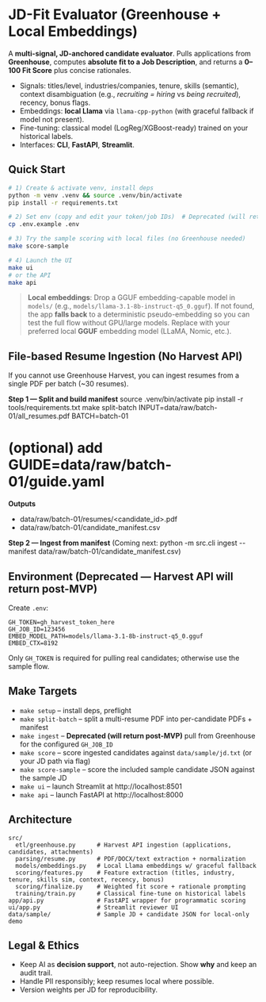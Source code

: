 # JD-Fit Evaluator (Greenhouse + Local Embeddings)

A **multi-signal, JD-anchored candidate evaluator**. Pulls applications from **Greenhouse**, computes **absolute fit to a Job Description**, and returns a **0–100 Fit Score** plus concise rationales.

- Signals: titles/level, industries/companies, tenure, skills (semantic), context disambiguation (e.g., *recruiting = hiring* vs *being recruited*), recency, bonus flags.
- Embeddings: **local Llama** via `llama-cpp-python` (with graceful fallback if model not present).
- Fine-tuning: classical model (LogReg/XGBoost-ready) trained on your historical labels.
- Interfaces: **CLI**, **FastAPI**, **Streamlit**.

## Quick Start

```bash
# 1) Create & activate venv, install deps
python -m venv .venv && source .venv/bin/activate
pip install -r requirements.txt

# 2) Set env (copy and edit your token/job IDs)  # Deprecated (will return post-MVP)
cp .env.example .env

# 3) Try the sample scoring with local files (no Greenhouse needed)
make score-sample

# 4) Launch the UI
make ui
# or the API
make api
```

> **Local embeddings**: Drop a GGUF embedding-capable model in `models/` (e.g., `models/llama-3.1-8b-instruct-q5_0.gguf`). If not found, the app **falls back** to a deterministic pseudo-embedding so you can test the full flow without GPU/large models. Replace with your preferred local **GGUF** embedding model (LLaMA, Nomic, etc.).

## File-based Resume Ingestion (No Harvest API)

If you cannot use Greenhouse Harvest, you can ingest resumes from a single PDF per batch (~30 resumes).

**Step 1 — Split and build manifest**
source .venv/bin/activate
pip install -r tools/requirements.txt
make split-batch INPUT=data/raw/batch-01/all_resumes.pdf BATCH=batch-01
# (optional) add GUIDE=data/raw/batch-01/guide.yaml

**Outputs**
- data/raw/batch-01/resumes/<candidate_id>.pdf
- data/raw/batch-01/candidate_manifest.csv

**Step 2 — Ingest from manifest**
(Coming next: python -m src.cli ingest --manifest data/raw/batch-01/candidate_manifest.csv)

## Environment (Deprecated — Harvest API will return post-MVP)

Create `.env`:
```
GH_TOKEN=gh_harvest_token_here
GH_JOB_ID=123456
EMBED_MODEL_PATH=models/llama-3.1-8b-instruct-q5_0.gguf
EMBED_CTX=8192
```
Only `GH_TOKEN` is required for pulling real candidates; otherwise use the sample flow.

## Make Targets

- `make setup` – install deps, preflight
- `make split-batch` – split a multi-resume PDF into per-candidate PDFs + manifest
- `make ingest` – **Deprecated (will return post-MVP)** pull from Greenhouse for the configured `GH_JOB_ID`
- `make score` – score ingested candidates against `data/sample/jd.txt` (or your JD path via flag)
- `make score-sample` – score the included sample candidate JSON against the sample JD
- `make ui` – launch Streamlit at http://localhost:8501
- `make api` – launch FastAPI at http://localhost:8000

## Architecture

```
src/
  etl/greenhouse.py      # Harvest API ingestion (applications, candidates, attachments)
  parsing/resume.py      # PDF/DOCX/text extraction + normalization
  models/embeddings.py   # Local Llama embeddings w/ graceful fallback
  scoring/features.py    # Feature extraction (titles, industry, tenure, skills sim, context, recency, bonus)
  scoring/finalize.py    # Weighted fit score + rationale prompting
  training/train.py      # Classical fine-tune on historical labels
app/api.py               # FastAPI wrapper for programmatic scoring
ui/app.py                # Streamlit reviewer UI
data/sample/             # Sample JD + candidate JSON for local-only demo
```

## Legal & Ethics

- Keep AI as **decision support**, not auto-rejection. Show **why** and keep an audit trail.
- Handle PII responsibly; keep resumes local where possible.
- Version weights per JD for reproducibility.
